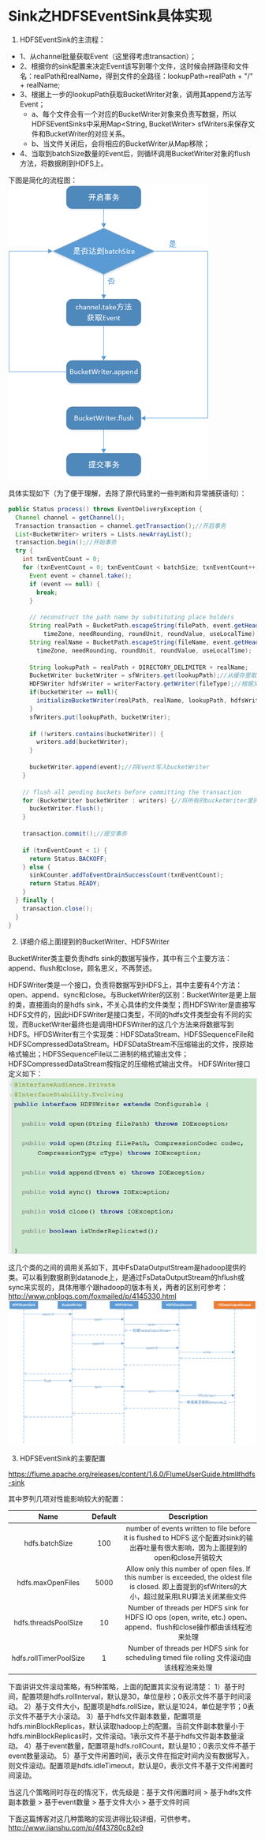 # Sink之HDFSEventSink具体实现

1. HDFSEventSink的主流程：
- 1、从channel批量获取Event（这里得考虑transaction）；
- 2、根据你的sink配置来决定Event该写到哪个文件，这时候会拼路径和文件名：realPath和realName，得到文件的全路径：lookupPath=realPath + "/" + realName;
- 3、根据上一步的lookupPath获取BucketWriter对象，调用其append方法写Event；
  - a、每个文件会有一个对应的BucketWriter对象来负责写数据，所以HDFSEventSinks中采用Map<String, BucketWriter> sfWriters来保存文件和BucketWriter的对应关系。
  - b、当文件关闭后，会将相应的BucketWriter从Map移除；
- 4、当取到batchSize数量的Event后，则循环调用BucketWriter对象的flush方法，将数据刷到HDFS上。

下图是简化的流程图：
![flow](https://github.com/wbear1/flume_blog/blob/master/img/hdfssink/flow.png)

具体实现如下（为了便于理解，去除了原代码里的一些判断和异常捕获语句）：
```java
public Status process() throws EventDeliveryException {
  Channel channel = getChannel();
  Transaction transaction = channel.getTransaction();//开启事务
  List<BucketWriter> writers = Lists.newArrayList();
  transaction.begin();//开始事务
  try {
    int txnEventCount = 0;
    for (txnEventCount = 0; txnEventCount < batchSize; txnEventCount++) {//从channel里取batchSize数量的event
      Event event = channel.take();
      if (event == null) {
        break;
      }
 
      // reconstruct the path name by substituting place holders
      String realPath = BucketPath.escapeString(filePath, event.getHeaders(),
          timeZone, needRounding, roundUnit, roundValue, useLocalTime);
      String realName = BucketPath.escapeString(fileName, event.getHeaders(),
        timeZone, needRounding, roundUnit, roundValue, useLocalTime);
 
      String lookupPath = realPath + DIRECTORY_DELIMITER + realName;
      BucketWriter bucketWriter = sfWriters.get(lookupPath);//从缓存里取bucketWriter对象，无则创建
      HDFSWriter hdfsWriter = writerFactory.getWriter(fileType);//根据文件类型创建HDFSWriter对象
      if(bucketWriter == null){
        initializeBucketWriter(realPath, realName, lookupPath, hdfsWriter, closeCallback);
      }
      sfWriters.put(lookupPath, bucketWriter);
 
      if (!writers.contains(bucketWriter)) {
        writers.add(bucketWriter);
      }
 
      bucketWriter.append(event);//将Event写入bucketWriter
    }
 
    // flush all pending buckets before committing the transaction
    for (BucketWriter bucketWriter : writers) {//将所有的bucketWriter里的Event真正flush到HDFS上
      bucketWriter.flush();
    }
 
    transaction.commit();//提交事务
 
    if (txnEventCount < 1) {
      return Status.BACKOFF;
    } else {
      sinkCounter.addToEventDrainSuccessCount(txnEventCount);
      return Status.READY;
    }
  } finally {
    transaction.close();
  }
}
```

2. 详细介绍上面提到的BucketWriter、HDFSWriter

BucketWriter类主要负责hdfs sink的数据写操作，其中有三个主要方法：append、flush和close，顾名思义，不再赘述。

HDFSWriter类是一个接口，负责将数据写到HDFS上，其中主要有4个方法：open、append、sync和close。与BucketWriter的区别：BucketWriter是更上层的类，直接面向的是hdfs sink，不关心具体的文件类型；而HDFSWriter是直接写HDFS文件的，因此HDFSWriter是接口类型，不同的hdfs文件类型会有不同的实现，而BucketWriter最终也是调用HDFSWriter的这几个方法来将数据写到HDFS。HFDSWriter有三个实现类：HDFSDataStream、HDFSSequenceFile和HDFSCompressedDataStream。HDFSDataStream不压缩输出的文件，按原始格式输出；HDFSSequenceFile以二进制的格式输出文件；HDFSCompressedDataStream按指定的压缩格式输出文件。
HDFSWriter接口定义如下：
![HDFSWriter](https://github.com/wbear1/flume_blog/blob/master/img/hdfssink/HDFSWriter.png)

这几个类的之间的调用关系如下，其中FsDataOutputStream是hadoop提供的类。可以看到数据刷到datanode上，是通过FsDataOutputStream的hflush或sync来实现的，具体用哪个跟hadoop的版本有关，两者的区别可参考：http://www.cnblogs.com/foxmailed/p/4145330.html
![output](https://github.com/wbear1/flume_blog/blob/master/img/hdfssink/output.png)

3. HDFSEventSink的主要配置

https://flume.apache.org/releases/content/1.6.0/FlumeUserGuide.html#hdfs-sink

其中罗列几项对性能影响较大的配置：

|Name|Default|Description|
|:-------:|:-------:|:-------:|
|hdfs.batchSize|100|number of events written to file before it is flushed to HDFS   这个配置对sink的输出吞吐量有很大影响，因为上面提到的open和close开销较大|
|hdfs.maxOpenFiles|5000|Allow only this number of open files. If this number is exceeded, the oldest file is closed.  即上面提到的sfWriters的大小，超过就采用LRU算法关闭某些文件|
|hdfs.threadsPoolSize|10|Number of threads per HDFS sink for HDFS IO ops (open, write, etc.)  open、append、flush和close操作都由该线程池来处理|
|hdfs.rollTimerPoolSize|1|Number of threads per HDFS sink for scheduling timed file rolling  文件滚动由该线程池来处理|


下面讲讲文件滚动策略，有5种策略，上面的配置其实没有说清楚：
1）基于时间，配置项是hdfs.rollInterval，默认是30，单位是秒；0表示文件不基于时间滚动。
2）基于文件大小，配置项是hdfs.rollSize，默认是1024，单位是字节；0表示文件不基于大小滚动。
3）基于hdfs文件副本数量，配置项是hdfs.minBlockReplicas，默认读取hadoop上的配置。当前文件副本数量小于hdfs.minBlockReplicas时，文件滚动。1表示文件不基于hdfs文件副本数量滚动。
4）基于event数量，配置项是hdfs.rollCount，默认是10；0表示文件不基于event数量滚动。
5）基于文件闲置时间，表示文件在指定时间内没有数据写入，则文件滚动。配置项是hdfs.idleTimeout，默认是0，表示文件不基于文件闲置时间滚动。

当这几个策略同时存在的情况下，优先级是：基于文件闲置时间 > 基于hdfs文件副本数量 > 基于event数量 > 基于文件大小 > 基于文件时间 

下面这篇博客对这几种策略的实现讲得比较详细，可供参考。http://www.jianshu.com/p/4f43780c82e9